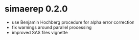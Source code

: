 # simaerep 0.2.0
- use Benjamin Hochberg procedure for alpha error correction
- fix warnings around parallel processing
- improved SAS files vignette
